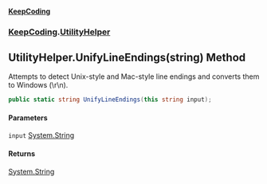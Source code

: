 #### [KeepCoding](index.md 'index')
### [KeepCoding](KeepCoding.md 'KeepCoding').[UtilityHelper](UtilityHelper.md 'KeepCoding.UtilityHelper')
## UtilityHelper.UnifyLineEndings(string) Method
Attempts to detect Unix-style and Mac-style line endings and converts them to Windows (\r\n).
```csharp
public static string UnifyLineEndings(this string input);
```
#### Parameters
<a name='KeepCoding.UtilityHelper.UnifyLineEndings(string).input'></a>
`input` [System.String](https://docs.microsoft.com/en-us/dotnet/api/System.String 'System.String')  
  
#### Returns
[System.String](https://docs.microsoft.com/en-us/dotnet/api/System.String 'System.String')  
